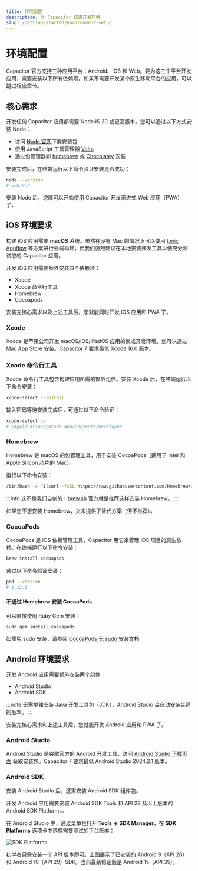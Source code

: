 ```yaml
---
title: 环境配置
description: 为 Capacitor 搭建开发环境
slug: /getting-started/environment-setup
---
```


# 环境配置

Capacitor 官方支持三种应用平台：Android、iOS 和 Web。要为这三个平台开发应用，需要安装以下所有依赖项。如果不需要开发某个原生移动平台的应用，可以跳过相应章节。

## 核心需求

开发任何 Capacitor 应用都需要 NodeJS 20 或更高版本。您可以通过以下方式安装 Node：
- 访问 [Node 官网](https://nodejs.org)下载安装包
- 使用 JavaScript 工具管理器 [Volta](https://volta.sh/)
- 通过包管理器如 [homebrew](https://brew.sh/) 或 [Chocolatey](https://chocolatey.org/) 安装

安装完成后，在终端运行以下命令验证安装是否成功：

```bash
node --version
# v20.9.0
```

安装 Node 后，您就可以开始使用 Capacitor 开发渐进式 Web 应用（PWA）了。

## iOS 环境要求

构建 iOS 应用需要 **macOS** 系统。虽然在没有 Mac 的情况下可以使用 [Ionic Appflow](http://ionicframework.com/appflow) 等方案进行云端构建，但我们强烈建议在本地安装开发工具以便充分测试您的 Capacitor 应用。

开发 iOS 应用需要额外安装四个依赖项：

- Xcode
- Xcode 命令行工具
- Homebrew
- Cocoapods

安装完核心需求以及上述工具后，您就能同时开发 iOS 应用和 PWA 了。

### Xcode

Xcode 是苹果公司开发 macOS/iOS/iPadOS 应用的集成开发环境。您可以通过 [Mac App Store](https://apps.apple.com/us/app/xcode/id497799835?mt=12) 安装。Capacitor 7 要求最低 Xcode 16.0 版本。

### Xcode 命令行工具

Xcode 命令行工具包含构建应用所需的额外组件。安装 Xcode 后，在终端运行以下命令安装：

```bash
xcode-select --install
```

输入密码等待安装完成后，可通过以下命令验证：

```bash
xcode-select -p
# /Applications/Xcode.app/Contents/Developer
```

### Homebrew

Homebrew 是 macOS 的包管理工具，用于安装 CocoaPods（适用于 Intel 和 Apple Silicon 芯片的 Mac）。

运行以下命令安装：

```bash
/bin/bash -c "$(curl -fsSL https://raw.githubusercontent.com/Homebrew/install/HEAD/install.sh)"
```

:::info
这不是我们自创的！[brew.sh](https://brew.sh) 官方就是推荐这样安装 Homebrew。
:::

如果您不想安装 Homebrew，文末提供了替代方案（但不推荐）。

### CocoaPods

CocoaPods 是 iOS 依赖管理工具，Capacitor 用它来管理 iOS 项目的原生依赖。在终端运行以下命令安装：

```bash
brew install cocoapods
```

通过以下命令验证安装：

```bash
pod --version
# 1.12.1
```

#### 不通过 Homebrew 安装 CocoaPods

可以直接使用 Ruby Gem 安装：

```
sudo gem install cocoapods
```

如需免 sudo 安装，请参阅 [CocoaPods 无 sudo 安装文档](https://guides.cocoapods.org/using/getting-started.html#sudo-less-installation)

## Android 环境要求

开发 Android 应用需要额外安装两个组件：

- Android Studio
- Android SDK

:::note
无需单独安装 Java 开发工具包（JDK），Android Studio 会自动安装合适的版本。
:::

安装完核心需求和上述工具后，您就能开发 Android 应用和 PWA 了。

### Android Studio

Android Studio 是谷歌官方的 Android 开发工具。访问 [Android Studio 下载页面](https://developer.android.com/studio) 获取安装包。Capacitor 7 要求最低 Android Studio 2024.2.1 版本。

### Android SDK

安装 Android Studio 后，还需安装 Android SDK 组件包。

开发 Android 应用需要安装 Android SDK Tools 和 API 23 及以上版本的 Android SDK Platforms。

在 Android Studio 中，通过菜单栏打开 **Tools -> SDK Manager**，在 **SDK Platforms** 选项卡中选择需要测试的平台版本：

![SDK Platforms](/img/v6/docs/android/sdk-platforms.png)

初学者只需安装一个 API 版本即可。上图展示了已安装的 Android 9（API 28）和 Android 10（API 29）SDK。当前最新稳定版是 Android 15（API 35）。